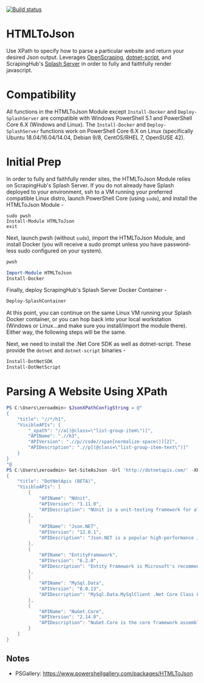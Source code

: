 [![Build status](https://ci.appveyor.com/api/projects/status/github/pldmgg/htmltojson?branch=master&svg=true)](https://ci.appveyor.com/project/pldmgg/htmltojson/branch/master)


# HTMLToJson
Use XPath to specify how to parse a particular website and return your desired Json output. Leverages [OpenScraping](https://github.com/Microsoft/openscraping-lib-csharp), [dotnet-script](https://github.com/filipw/dotnet-script), and ScrapingHub's [Splash Server](https://github.com/scrapinghub/splash) in order to fully and faithfully render javascript.

# Compatibility
All functions in the HTMLToJson Module except `Install-Docker` and `Deploy-SplashServer` are compatible with Windows PowerShell 5.1 and PowerShell Core 6.X (Windows and Linux). The `Install-Docker` and `Deploy-SplashServer` functions work on PowerShell Core 6.X on Linux (specifically Ubuntu 18.04/16.04/14.04, Debian 9/8, CentOS/RHEL 7, OpenSUSE 42).

# Initial Prep
In order to fully and faithfully render sites, the HTMLToJson Module relies on ScrapingHub's Splash Server. If you do not already have Splash deployed to your environment, ssh to a VM running your preferred compatible Linux distro, launch PowerShell Core (using `sudo`), and install the HTMLToJson Module -

```
sudo pwsh
Install-Module HTMLToJson
exit
```

Next, launch pwsh (without `sudo`), import the HTMLToJson Module, and install Docker (you will receive a sudo prompt unless you have password-less sudo configured on your system).

```powershell
pwsh

Import-Module HTMLToJson
Install-Docker
```

Finally, deploy ScrapingHub's Splash Server Docker Container -

```powershell
Deploy-SplashContainer
```

At this point, you can continue on the same Linux VM running your Splash Docker container, or you can hop back into your local workstation (Windows or Linux...and make sure you install/import the module there). Either way, the following steps will be the same.

Next, we need to install the .Net Core SDK as well as dotnet-script. These provide the `dotnet` and `dotnet-script` binaries -

```powershell
Install-DotNetSDK
Install-DotNetScript
```

# Parsing A Website Using XPath

```powershell
PS C:\Users\zeroadmin> $JsonXPathConfigString = @"
{
    "title": "//*/h1",
    "VisibleAPIs": {
        "_xpath": "//a[(@class=\"list-group-item\")]",
        "APIName": ".//h3",
        "APIVersion": ".//p//code//span[normalize-space()][2]",
        "APIDescription": ".//p[(@class=\"list-group-item-text\")]"
    }
}
"@
PS C:\Users\zeroadmin> Get-SiteAsJson -Url 'http://dotnetapis.com/' -XPathJsonConfigString $JsonXPathConfigString -SplashServerUri 'http://192.168.2.50:8050'
{
    "title": "DotNetApis (BETA)",
    "VisibleAPIs": [
        {
            "APIName": "NUnit",
            "APIVersion": "3.11.0",
            "APIDescription": "NUnit is a unit-testing framework for all .NET languages with a strong TDD focus."
        },
        {
            "APIName": "Json.NET",
            "APIVersion": "12.0.1",
            "APIDescription": "Json.NET is a popular high-performance JSON framework for .NET"
        },
        {
            "APIName": "EntityFramework",
            "APIVersion": "6.2.0",
            "APIDescription": "Entity Framework is Microsoft's recommended data access technology for new applications."
        },
        {
            "APIName": "MySql.Data",
            "APIVersion": "8.0.13",
            "APIDescription": "MySql.Data.MySqlClient .Net Core Class Library"
        },
        {
            "APIName": "NuGet.Core",
            "APIVersion": "2.14.0",
            "APIDescription": "NuGet.Core is the core framework assembly for NuGet that the rest of NuGet builds upon."
        }
    ]
}
```

## Notes

* PSGallery: https://www.powershellgallery.com/packages/HTMLToJson
